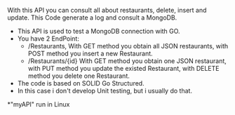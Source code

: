 With this API you can consult all about restaurants, delete, insert and update.
This Code generate a log and consult a MongoDB.

- This API is used to test a MongoDB connection with GO.
- You have 2 EndPoint:
	- /Restaurants, With GET method you obtain all JSON restaurants, with POST method you insert a new Restaurant.
	- /Restaurants/{id} With GET method you obtain one JSON restaurant, with PUT method you update the existed Restaurant, with DELETE method you delete one Restaurant.
- The code is based on SOLID Go Structured.
- In this case i don't develop Unit testing, but i usually do that.


*"myAPI" run in Linux